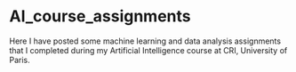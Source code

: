 # AI_course_assignments
Here I have posted some machine learning and data analysis assignments that I completed during my Artificial Intelligence course at CRI, University of Paris.
